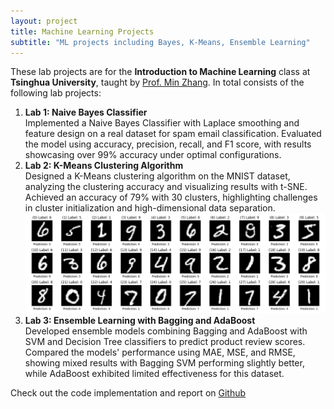 ```yaml
---
layout: project
title: Machine Learning Projects
subtitle: "ML projects including Bayes, K-Means, Ensemble Learning"
---
```

<script src="https://cdn.mathjax.org/mathjax/latest/MathJax.js?config=TeX-AMS-MML_HTMLorMML" type="text/javascript"></script>

These lab projects are for the <b>Introduction to Machine Learning</b> class at <b>Tsinghua University</b>, taught by <a href="http://www.thuir.cn/group/~mzhang/"> Prof. Min Zhang</a>. In total consists of the following lab projects:

<ol>
<li>
<b>Lab 1: Naive Bayes Classifier</b><br>
Implemented a Naive Bayes Classifier with Laplace smoothing and feature design on a real dataset for spam email classification. Evaluated the model using accuracy, precision, recall, and F1 score, with results showcasing over 99% accuracy under optimal configurations.
</li>

<li>
<b>Lab 2: K-Means Clustering Algorithm</b><br>
Designed a K-Means clustering algorithm on the MNIST dataset, analyzing the clustering accuracy and visualizing results with t-SNE. Achieved an accuracy of 79% with 30 clusters, highlighting challenges in cluster initialization and high-dimensional data separation.
<br><img src="/assets/projects/2024_ml-labs/result.png" style="max-width: 100%; height: auto;" alt="result"/><br>
</li>

<li>
<b>Lab 3: Ensemble Learning with Bagging and AdaBoost</b><br>
Developed ensemble models combining Bagging and AdaBoost with SVM and Decision Tree classifiers to predict product review scores. Compared the models' performance using MAE, MSE, and RMSE, showing mixed results with Bagging SVM performing slightly better, while AdaBoost exhibited limited effectiveness for this dataset.
</li>
</ol>

Check out the code implementation and report on <a href="https://github.com/kalyakornA/2024S-ML">Github</a>